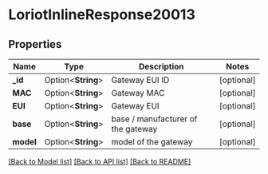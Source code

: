 # LoriotInlineResponse20013

## Properties

Name | Type | Description | Notes
------------ | ------------- | ------------- | -------------
**_id** | Option<**String**> | Gateway EUI ID | [optional]
**MAC** | Option<**String**> | Gateway MAC | [optional]
**EUI** | Option<**String**> | Gateway EUI | [optional]
**base** | Option<**String**> | base / manufacturer of the gateway | [optional]
**model** | Option<**String**> | model of the gateway | [optional]

[[Back to Model list]](../README.md#documentation-for-models) [[Back to API list]](../README.md#documentation-for-api-endpoints) [[Back to README]](../README.md)


